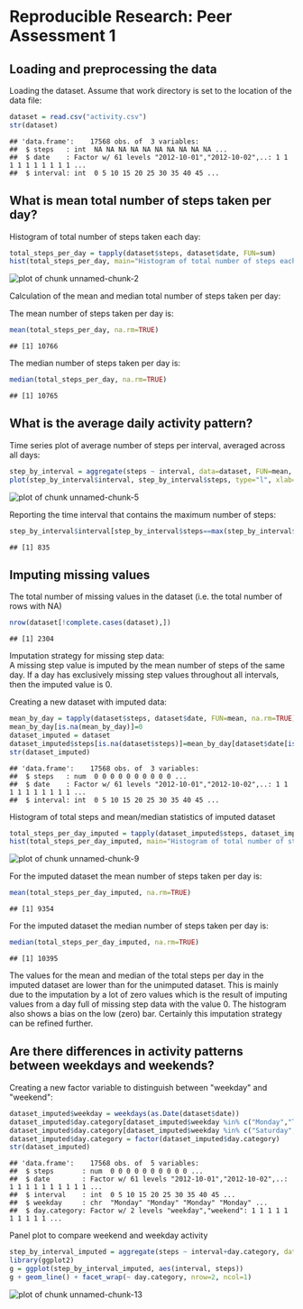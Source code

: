 Reproducible Research: Peer Assessment 1
========================================================
  
## Loading and preprocessing the data

Loading the dataset. Assume that work directory is set to the location of the data file:

```r
dataset = read.csv("activity.csv")
str(dataset)
```

```
## 'data.frame':	17568 obs. of  3 variables:
##  $ steps   : int  NA NA NA NA NA NA NA NA NA NA ...
##  $ date    : Factor w/ 61 levels "2012-10-01","2012-10-02",..: 1 1 1 1 1 1 1 1 1 1 ...
##  $ interval: int  0 5 10 15 20 25 30 35 40 45 ...
```


## What is mean total number of steps taken per day?

Histogram of total number of steps taken each day:

```r
total_steps_per_day = tapply(dataset$steps, dataset$date, FUN=sum)
hist(total_steps_per_day, main="Histogram of total number of steps each day", xlab="total steps per day")
```

![plot of chunk unnamed-chunk-2](figure/unnamed-chunk-2.png) 

Calculation of the mean and median total number of steps taken per day:

The mean number of steps taken per day is:

```r
mean(total_steps_per_day, na.rm=TRUE)
```

```
## [1] 10766
```

The median number of steps taken per day is:

```r
median(total_steps_per_day, na.rm=TRUE)
```

```
## [1] 10765
```

  
  
## What is the average daily activity pattern?
Time series plot of average number of steps per interval, averaged across all days:

```r
step_by_interval = aggregate(steps ~ interval, data=dataset, FUN=mean, na.rm=TRUE)
plot(step_by_interval$interval, step_by_interval$steps, type="l", xlab="interval", ylab="average steps")
```

![plot of chunk unnamed-chunk-5](figure/unnamed-chunk-5.png) 

Reporting the time interval that contains the maximum number of steps:

```r
step_by_interval$interval[step_by_interval$steps==max(step_by_interval$steps)]
```

```
## [1] 835
```


## Imputing missing values

The total number of missing values in the dataset (i.e. the total number of rows with NA)

```r
nrow(dataset[!complete.cases(dataset),])
```

```
## [1] 2304
```

Imputation strategy for missing step data:  
A missing step value is imputed by the mean number of steps of the same day. If a day has exclusively missing step values throughout all intervals, then the imputed value is 0.

Creating a new dataset with imputed data:

```r
mean_by_day = tapply(dataset$steps, dataset$date, FUN=mean, na.rm=TRUE)
mean_by_day[is.na(mean_by_day)]=0
dataset_imputed = dataset
dataset_imputed$steps[is.na(dataset$steps)]=mean_by_day[dataset$date[is.na(dataset$steps)]]
str(dataset_imputed)
```

```
## 'data.frame':	17568 obs. of  3 variables:
##  $ steps   : num  0 0 0 0 0 0 0 0 0 0 ...
##  $ date    : Factor w/ 61 levels "2012-10-01","2012-10-02",..: 1 1 1 1 1 1 1 1 1 1 ...
##  $ interval: int  0 5 10 15 20 25 30 35 40 45 ...
```

Histogram of total steps and mean/median statistics of imputed dataset

```r
total_steps_per_day_imputed = tapply(dataset_imputed$steps, dataset_imputed$date, FUN=sum)
hist(total_steps_per_day_imputed, main="Histogram of total number of steps per day [imputed dataset]", xlab="total steps per day")
```

![plot of chunk unnamed-chunk-9](figure/unnamed-chunk-9.png) 


For the imputed dataset the mean number of steps taken per day is:

```r
mean(total_steps_per_day_imputed, na.rm=TRUE)
```

```
## [1] 9354
```

For the imputed dataset the median number of steps taken per day is:

```r
median(total_steps_per_day_imputed, na.rm=TRUE)
```

```
## [1] 10395
```

The values for the mean and median of the total steps per day in the imputed dataset are lower than for the unimputed dataset. This is mainly due to the imputation by a lot of zero values which is the result of imputing values from a day full of missing step data with the value 0. The histogram also shows a bias on the low (zero) bar. Certainly this imputation strategy can be refined further.

## Are there differences in activity patterns between weekdays and weekends?

Creating a new factor variable to distinguish between "weekday" and "weekend":

```r
dataset_imputed$weekday = weekdays(as.Date(dataset$date))
dataset_imputed$day.category[dataset_imputed$weekday %in% c("Monday","Tuesday","Wednesday","Thursday","Friday")] = "weekday"
dataset_imputed$day.category[dataset_imputed$weekday %in% c("Saturday","Sunday")] = "weekend"
dataset_imputed$day.category = factor(dataset_imputed$day.category)
str(dataset_imputed)
```

```
## 'data.frame':	17568 obs. of  5 variables:
##  $ steps       : num  0 0 0 0 0 0 0 0 0 0 ...
##  $ date        : Factor w/ 61 levels "2012-10-01","2012-10-02",..: 1 1 1 1 1 1 1 1 1 1 ...
##  $ interval    : int  0 5 10 15 20 25 30 35 40 45 ...
##  $ weekday     : chr  "Monday" "Monday" "Monday" "Monday" ...
##  $ day.category: Factor w/ 2 levels "weekday","weekend": 1 1 1 1 1 1 1 1 1 1 ...
```

Panel plot to compare weekend and weekday activity

```r
step_by_interval_imputed = aggregate(steps ~ interval+day.category, data=dataset_imputed, FUN=mean, na.rm=TRUE)
library(ggplot2)
g = ggplot(step_by_interval_imputed, aes(interval, steps))
g + geom_line() + facet_wrap(~ day.category, nrow=2, ncol=1)
```

![plot of chunk unnamed-chunk-13](figure/unnamed-chunk-13.png) 





